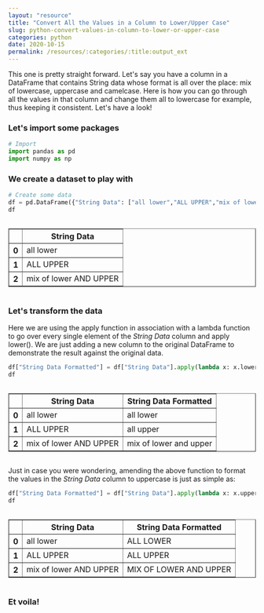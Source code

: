 ```yaml
---
layout: "resource"
title: "Convert All the Values in a Column to Lower/Upper Case"
slug: python-convert-values-in-column-to-lower-or-upper-case
categories: python
date: 2020-10-15
permalink: /resources/:categories/:title:output_ext
---
```

This one is pretty straight forward. Let's say you have a column in a DataFrame that contains String data whose format is all over the place: mix of lowercase, uppercase and camelcase. Here is how you can go through all the values in that column and change them all to lowercase for example, thus keeping it consistent. Let's have a look!

### Let's import some packages


```python
# Import
import pandas as pd
import numpy as np
```

### We create a dataset to play with


```python
# Create some data
df = pd.DataFrame({"String Data": ["all lower","ALL UPPER","mix of lower AND UPPER"]})
df
```




<div style="overflow-x:auto;">

<table border="1" class="dataframe">
<thead>
<tr>
<th></th>
<th>String Data</th>
</tr>
</thead>
<tbody>
<tr>
<th>0</th>
<td>all lower</td>
</tr>
<tr>
<th>1</th>
<td>ALL UPPER</td>
</tr>
<tr>
<th>2</th>
<td>mix of lower AND UPPER</td>
</tr>
</tbody>
</table>
</div>



### Let's transform the data

Here we are using the apply function in association with a lambda function to go over every single element of the _String Data_ column and apply lower(). We are just adding a new column to the original DataFrame to demonstrate the result against the original data.


```python
df["String Data Formatted"] = df["String Data"].apply(lambda x: x.lower())
df
```




<div style="overflow-x:auto;">

<table border="1" class="dataframe">
<thead>
<tr>
<th></th>
<th>String Data</th>
<th>String Data Formatted</th>
</tr>
</thead>
<tbody>
<tr>
<th>0</th>
<td>all lower</td>
<td>all lower</td>
</tr>
<tr>
<th>1</th>
<td>ALL UPPER</td>
<td>all upper</td>
</tr>
<tr>
<th>2</th>
<td>mix of lower AND UPPER</td>
<td>mix of lower and upper</td>
</tr>
</tbody>
</table>
</div>



Just in case you were wondering, amending the above function to format the values in the _String Data_ column to uppercase is just as simple as:


```python
df["String Data Formatted"] = df["String Data"].apply(lambda x: x.upper())
df
```




<div style="overflow-x:auto;">

<table border="1" class="dataframe">
<thead>
<tr>
<th></th>
<th>String Data</th>
<th>String Data Formatted</th>
</tr>
</thead>
<tbody>
<tr>
<th>0</th>
<td>all lower</td>
<td>ALL LOWER</td>
</tr>
<tr>
<th>1</th>
<td>ALL UPPER</td>
<td>ALL UPPER</td>
</tr>
<tr>
<th>2</th>
<td>mix of lower AND UPPER</td>
<td>MIX OF LOWER AND UPPER</td>
</tr>
</tbody>
</table>
</div>



### Et voila!
